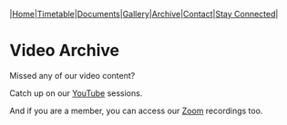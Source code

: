 |[Home](https://dallam1.github.io/)|[Timetable](https://dallam1.github.io/timetable)|[Documents](https://dallam1.github.io/documents)|[Gallery](https://dallam1.github.io/gallery)|[Archive](https://dallam1.github.io/archive)|[Contact](https://dallam1.github.io/contact)|[Stay Connected](https://dallam1.github.io/stayconnected)|

# Video Archive

Missed any of our video content?

Catch up on our [YouTube](https://dallam1.github.io/youtube) sessions.

And if you are a member, you can access our [Zoom](https://dallam1.github.io/zoom) recordings too.
